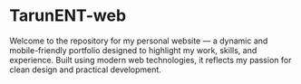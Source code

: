 # TarunENT-web
Welcome to the repository for my personal website — a dynamic and mobile-friendly portfolio designed to highlight my work, skills, and experience. Built using modern web technologies, it reflects my passion for clean design and practical development.

